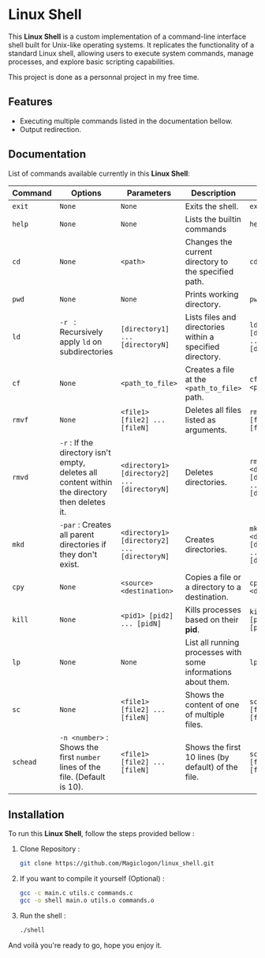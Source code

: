 
# Linux Shell

This **Linux Shell** is a custom implementation of a command-line interface shell built for Unix-like operating systems. It replicates the functionality of a standard Linux shell, allowing users to execute system commands, manage processes, and explore basic scripting capabilities.

This project is done as a personnal project in my free time.





## Features

- Executing multiple commands listed in the documentation bellow.
- Output redirection.



## Documentation

List of commands available currently in this **Linux Shell**:

| Command | Options | Parameters | Description | Syntax |
|---------|-------|-----|-------------|--------|
|`exit`|`None` | `None` | Exits the shell. | `exit` |
|`help` | `None` | `None` | Lists the builtin commands | `help` |
|`cd`| `None` | `<path>` |Changes the current directory to the specified path. | `cd <path>` |
|`pwd`| `None` | `None` | Prints working directory. | `pwd`|
| `ld` | `-r ` : Recursively apply `ld` on subdirectories | `[directory1] ... [directoryN]` | Lists files and directories within a specified directory. | `ld [directory1] ... [directoryN]` |
| `cf` | `None` | `<path_to_file>` | Creates a file at the `<path_to_file>` path. | `cf <path_to_file>` |
| `rmvf` | `None` | `<file1> [file2] ... [fileN]` | Deletes all files listed as arguments. | `rmvf file1 [file2] ... [fileN]` |
| `rmvd` | `-r` : If the directory isn't empty, deletes all content within the directory then deletes it. | `<directory1> [directory2] ... [directoryN]` | Deletes directories. | `rmvd <directory1> [directory2] ... [directoryN]` |
| `mkd` | `-par` : Creates all parent directories if they don't exist. | `<directory1> [directory2] ... [directoryN]` | Creates directories. | `mkd <directory1> [directory2] ... [directoryN]` |
| `cpy` | `None` | `<source> <destination>` | Copies a file or a directory to a destination. | `cpy <source> <destination>` |
| `kill` | `None` | `<pid1> [pid2] ... [pidN]` | Kills processes based on their **pid**. | `kill <pid1> [pid2] ... [pidN]` |
| `lp` | `None` | `None` | List all running processes with some informations about them. | `lp` |
| `sc` | `None` | `<file1> [file2] ... [fileN]` | Shows the content of one of multiple files. | `sc <file1> [file2] ... [fileN]` |
| `schead` | `-n <number>` : Shows the first `number` lines of the file. (Default is 10). | `<file1> [file2] ... [fileN]` | Shows the first 10 lines (by default) of the file. | `schead <file1> [file2] ... [fileN]` |

## Installation

To run this **Linux Shell**, follow the steps provided bellow : 

1. Clone Repository :
    ```bash
   git clone https://github.com/Magiclogon/linux_shell.git
    ```

2. If you want to compile it yourself (Optional) :
    ```bash
   gcc -c main.c utils.c commands.c
   gcc -o shell main.o utils.o commands.o
    ```

3. Run the shell :
    ```bash
   ./shell
   ```
And voilà you're ready to go, hope you enjoy it.

